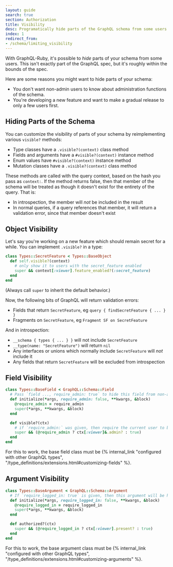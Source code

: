 ```yaml
---
layout: guide
search: true
section: Authorization
title: Visibility
desc: Programatically hide parts of the GraphQL schema from some users.
index: 1
redirect_from:
- /schema/limiting_visibility
---
```


With GraphQL-Ruby, it's possible to _hide_ parts of your schema from some users. This isn't exactly part of the GraphQL spec, but it's roughly within the bounds of the spec.

Here are some reasons you might want to hide parts of your schema:

- You don't want non-admin users to know about administration functions of the schema.
- You're developing a new feature and want to make a gradual release to only a few users first.

## Hiding Parts of the Schema

You can customize the visibility of parts of your schema by reimplementing various `visible?` methods:

- Type classes have a `.visible?(context)` class method
- Fields and arguments have a `#visible?(context)` instance method
- Enum values have `#visible?(context)` instance method
- Mutation classes have a `.visible?(context)` class method

These methods are called with the query context, based on the hash you pass as `context:`. If the method returns false, then that member of the schema will be treated as though it doesn't exist for the entirety of the query. That is:

- In introspection, the member will _not_ be included in the result
- In normal queries, if a query references that member, it will return a validation error, since that member doesn't exist

## Object Visibility

Let's say you're working on a new feature which should remain secret for a while. You can implement `.visible?` in a type:

```ruby
class Types::SecretFeature < Types::BaseObject
  def self.visible?(context)
    # only show it to users with the secret_feature enabled
    super && context[:viewer].feature_enabled?(:secret_feature)
  end
end
```

(Always call `super` to inherit the default behavior.)

Now, the following bits of GraphQL will return validation errors:

- Fields that return `SecretFeature`, eg `query { findSecretFeature { ... } }`
- Fragments on `SecretFeature`, eg `Fragment SF on SecretFeature`

And in introspection:

- `__schema { types { ... } }` will not include `SecretFeature`
- `__type(name: "SecretFeature")` will return `nil`
- Any interfaces or unions which normally include `SecretFeature` will _not_ include it
- Any fields that return `SecretFeature` will be excluded from introspection

## Field Visibility

```ruby
class Types::BaseField < GraphQL::Schema::Field
  # Pass `field ..., require_admin: true` to hide this field from non-admin users
  def initialize(*args, require_admin: false, **kwargs, &block)
    @require_admin = require_admin
    super(*args, **kwargs, &block)
  end

  def visible?(ctx)
    # if `require_admin:` was given, then require the current user to be an admin
    super && (@require_admin ? ctx[:viewer]&.admin? : true)
  end
end
```

For this to work, the base field class must be {% internal_link "configured with other GraphQL types", "/type_definitions/extensions.html#customizing-fields" %}.

## Argument Visibility

```ruby
class Types::BaseArgument < GraphQL::Schema::Argument
  # If `require_logged_in: true` is given, then this argument will be hidden from logged-out viewers
  def initialize(*args, require_logged_in: false, **kwargs, &block)
    @require_logged_in = require_logged_in
    super(*args, **kwargs, &block)
  end

  def authorized?(ctx)
    super && (@require_logged_in ? ctx[:viewer].present? : true)
  end
end
```

For this to work, the base argument class must be {% internal_link "configured with other GraphQL types", "/type_definitions/extensions.html#customizing-arguments" %}.
